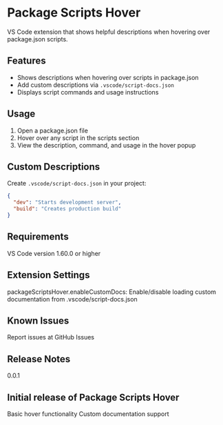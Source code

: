 # Package Scripts Hover

VS Code extension that shows helpful descriptions when hovering over package.json scripts.

## Features

- Shows descriptions when hovering over scripts in package.json
- Add custom descriptions via `.vscode/script-docs.json`
- Displays script commands and usage instructions

## Usage

1. Open a package.json file
2. Hover over any script in the scripts section
3. View the description, command, and usage in the hover popup

## Custom Descriptions

Create `.vscode/script-docs.json` in your project:

```json
{
  "dev": "Starts development server",
  "build": "Creates production build"
}
```

## Requirements

VS Code version 1.60.0 or higher

## Extension Settings

packageScriptsHover.enableCustomDocs: Enable/disable loading custom documentation from .vscode/script-docs.json

## Known Issues

Report issues at GitHub Issues

## Release Notes

0.0.1

## Initial release of Package Scripts Hover

Basic hover functionality
Custom documentation support
